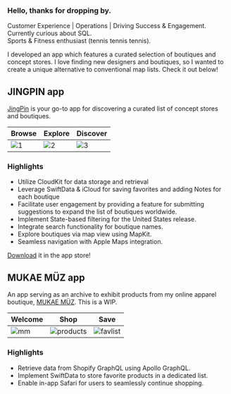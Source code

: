 ### Hello, thanks for dropping by.

<!--
**orgcottontee/orgcottontee** is a ✨ _special_ ✨ repository because its `README.md` (this file) appears on your GitHub profile.

Here are some ideas to get you started:

- 🔭 I’m currently working on ...

- 🌱 I’m currently learning ...
- 👯 I’m looking to collaborate on ...
- 🤔 I’m looking for help with ...
- 💬 Ask me about ...
- 📫 How to reach me: ...
- 😄 Pronouns: ...
- ⚡ Fun fact: ...
-->

Customer Experience | Operations | Driving Success & Engagement. </br>
Currently curious about SQL. </br>
Sports & Fitness enthusiast (tennis tennis tennis). </br>

I developed an app which features a curated selection of boutiques and concept stores. I love finding new designers and boutiques, so I wanted to create a unique alternative to conventional map lists. Check it out below!

## JINGPIN app
[JingPin](https://apps.apple.com/us/app/jingpin/id6502470376) is your go-to app for discovering a curated list of concept stores and boutiques. 

| Browse	                            | Explore                             | Discover                            |
| ----------------------------------- | ----------------------------------- | ----------------------------------- |
|![1](https://github.com/orgcottontee/orgcottontee/assets/86264121/305a3b31-1635-4e6d-a013-c89d9f7827ba)|![2](https://github.com/orgcottontee/orgcottontee/assets/86264121/c83ba2f7-e55d-4b2e-889f-8f256d4656c9)|![3](https://github.com/orgcottontee/orgcottontee/assets/86264121/8b286f11-7d4e-41f3-9e6f-f00dd16528b1)|

### Highlights
- Utilize CloudKit for data storage and retrieval
- Leverage SwiftData & iCloud for saving favorites and adding Notes for each boutique
- Facilitate user engagement by providing a feature for submitting suggestions to expand the list of boutiques worldwide.
- Implement State-based filtering for the United States release.
- Integrate search functionality for boutique names.
- Explore boutiques via map view using MapKit.
- Seamless navigation with Apple Maps integration.

[Download](https://apps.apple.com/us/app/jingpin/id6502470376) it in the app store!

## MUKAE MÜZ app
An app serving as an archive to exhibit products from my online apparel boutique, [MUKAE MÜZ](https://www.mukaemuz.co). This is a WIP.

| Welcome | Shop | Save |
| ----------------------------------- | ----------------------------------- | ------------------------------------------- |
| ![mm](https://github.com/orgcottontee/orgcottontee/assets/86264121/8b790e6b-2e60-4db5-a7a0-ce7fc85cfa4a) | ![products](https://github.com/orgcottontee/orgcottontee/assets/86264121/c6b58d4e-e8a1-42c0-a8b6-d23346cf6cd4) | ![favlist](https://github.com/orgcottontee/orgcottontee/assets/86264121/2fe85be6-1bc1-4bda-b746-d4fb71005965) |

### Highlights
- Retrieve data from Shopify GraphQL using Apollo GraphQL.
- Implement SwiftData to store favorite products in a dedicated list.
- Enable in-app Safari for users to seamlessly continue shopping.

